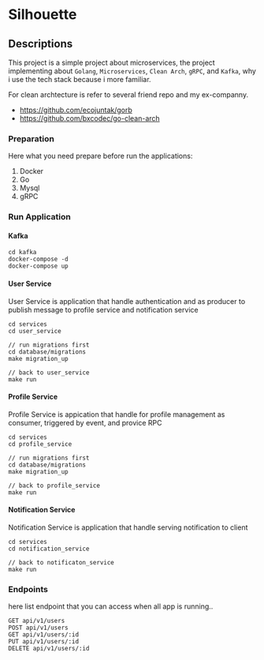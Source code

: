 # Silhouette


## Descriptions
This project is a simple project about microservices, the project implementing about `Golang`, `Microservices`, `Clean Arch`, `gRPC`, and `Kafka`, why i use the tech stack because i more familiar.

For clean archtecture is refer to several friend repo and my ex-companny.
- https://github.com/ecojuntak/gorb
- https://github.com/bxcodec/go-clean-arch


### Preparation
Here what you need prepare before run the applications:
1. Docker
2. Go
3. Mysql
4. gRPC


### Run Application
#### Kafka
```
cd kafka
docker-compose -d
docker-compose up
```

#### User Service
User Service is application that handle authentication and as producer to publish message to profile service and notification service
```
cd services
cd user_service

// run migrations first
cd database/migrations
make migration_up

// back to user_service
make run

```
#### Profile Service
Profile Service is appication that handle for profile management as consumer, triggered by event, and provice RPC
```
cd services
cd profile_service

// run migrations first
cd database/migrations
make migration_up

// back to profile_service
make run

```

#### Notification Service
Notification Service is application that handle serving notification to client
```
cd services
cd notification_service

// back to notificaton_service
make run

```

### Endpoints
here list endpoint that you can access when all app is running..
```
GET api/v1/users
POST api/v1/users
GET api/v1/users/:id
PUT api/v1/users/:id
DELETE api/v1/users/:id
```
